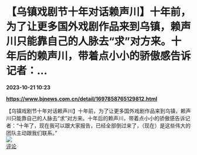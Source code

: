 # 【乌镇戏剧节十年对话赖声川】十年前，为了让更多国外戏剧作品来到乌镇，赖声川只能靠自己的人脉去“求”对方来。十年后的赖声川，带着点小小的骄傲感告诉记者：...

**2023-10-21 10:23**

**https://www.bjnews.com.cn/detail/1697858765129812.html**

【乌镇戏剧节十年对话赖声川】十年前，为了让更多国外戏剧作品来到乌镇，赖声川只能靠自己的人脉去“求”对方来。十年后的赖声川，带着点小小的骄傲感告诉记者：“十年了，现在我可以跟大家报告，已经全部倒过来了，（现在）是这些伟大的团队主动跟我们联系。”  
![](https://img3.chouti.com/CHOUTI_20231021/054F9C5F560342B6A43D0A02AEB1BFC6_W209H209.jpeg)  
[评论](https://m.chouti.com/link/40359151)